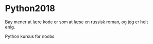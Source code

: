 # Python2018

Bay mener at lære kode er som at læse en russisk roman, og jeg er helt enig.

Python kursus for noobs
